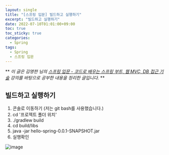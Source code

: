 ```yaml
---
layout: single
title: "[스프링 입문] 빌드하고 실행하기"
excerpt: "빌드하고 실행하기"
date: 2022-07-10T01:01:00+09:00
toc: true
toc_sticky: true
categories:
  - Spring
tags:
  - Spring
  - 스프링 입문
---
```

**
*이 글은 김영한 님의 [스프링 입문 - 코드로 배우는 스프링 부트, 웹 MVC, DB 접근 기술](https://www.inflearn.com/course/%EC%8A%A4%ED%94%84%EB%A7%81-%EC%9E%85%EB%AC%B8-%EC%8A%A4%ED%94%84%EB%A7%81%EB%B6%80%ED%8A%B8) 강의를 바탕으로 공부한 내용을 정리한 글입니다.*
**

## 빌드하고 실행하기
1. 콘솔로 이동하기 (저는 git bash를 사용했습니다.)
2. cd '프로젝트 폴더 위치'
2. ./gradlew build
3. cd build/libs
4. java -jar hello-spring-0.0.1-SNAPSHOT.jar
5. 실행확인

![image](https://user-images.githubusercontent.com/60471550/178113279-4b95a988-f837-490f-942e-e18e2987e052.png)